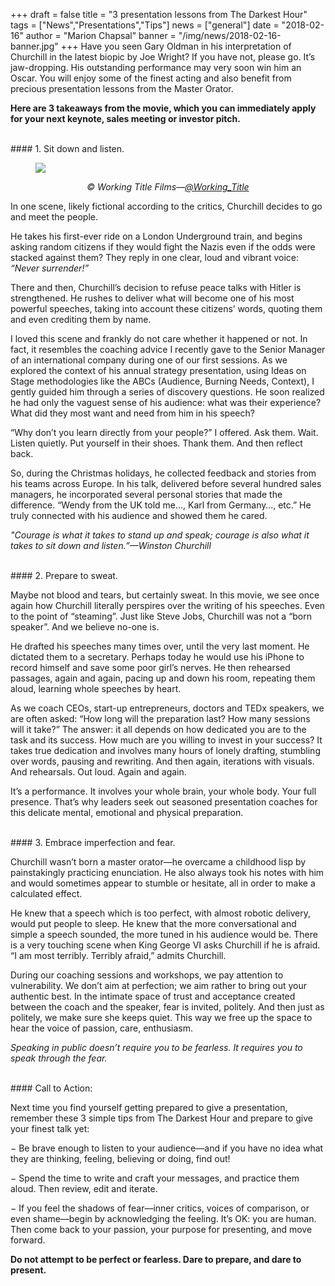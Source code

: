 +++
draft		= false
title		= "3 presentation lessons from The Darkest Hour"
tags		= ["News","Presentations","Tips"]
news		= ["general"]
date		= "2018-02-16"
author		= "Marion Chapsal"
banner		= "/img/news/2018-02-16-banner.jpg"
+++
Have you seen Gary Oldman in his interpretation of Churchill in the latest biopic by Joe Wright? If you have not, please go. It’s jaw-dropping. His outstanding performance may very soon win him an Oscar. You will enjoy some of the finest acting and also benefit from precious presentation lessons from the Master Orator.

**Here are 3 takeaways from the movie, which you can immediately apply for your next keynote, sales meeting or investor pitch.**

<br>
#### 1.	Sit down and listen.
 
<br> 
<figure>
  <img src="/img/news/2018-02-16-main.jpg"  />
  <figcaption>
      <p style="text-align: center;"><em>© Working Title Films—<a href="https://twitter.com/Working_Title"  target="_blank">@Working_Title</a></em></p>
  </figcaption>
</figure>

In one scene, likely fictional according to the critics, Churchill decides to go and meet the people.

He takes his first-ever ride on a London Underground train, and begins asking random citizens if they would fight the Nazis even if the odds were stacked against them? They reply in one clear, loud and vibrant voice: *“Never surrender!”*

There and then, Churchill’s decision to refuse peace talks with Hitler is strengthened. He rushes to deliver what will become one of his most powerful speeches, taking into account these citizens’ words, quoting them and even crediting them by name.

I loved this scene and frankly do not care whether it happened or not. In fact, it resembles the coaching advice I recently gave to the Senior Manager of an international company during one of our first sessions. As we explored the context of his annual strategy presentation, using Ideas on Stage methodologies like the ABCs (Audience, Burning Needs, Context), I gently guided him through a series of discovery questions. He soon realized he had only the vaguest sense of his audience: what was their experience? What did they most want and need from him in his speech?

“Why don’t you learn directly from your people?” I offered. Ask them. Wait. Listen quietly. Put yourself in their shoes. Thank them. And then reflect back.

So, during the Christmas holidays, he collected feedback and stories from his teams across Europe. In his talk, delivered before several hundred sales managers, he incorporated several personal stories that made the difference. “Wendy from the UK told me…, Karl from Germany…, etc.” He truly connected with his audience and showed them he cared.

*"Courage is what it takes to stand up and speak; courage is also what it takes to sit down and listen.”—Winston Churchill*

<br>
#### 2.	Prepare to sweat. 


Maybe not blood and tears, but certainly sweat. In this movie, we see once again how Churchill literally perspires over the writing of his speeches. Even to the point of “steaming”. Just like Steve Jobs, Churchill was not a “born speaker”. And we believe no-one is.

He drafted his speeches many times over, until the very last moment. He dictated them to a secretary. Perhaps today he would use his iPhone to record himself and save some poor girl’s nerves. He then rehearsed passages, again and again, pacing up and down his room, repeating them aloud, learning whole speeches by heart.

As we coach CEOs, start-up entrepreneurs, doctors and TEDx speakers, we are often asked: “How long will the preparation last? How many sessions will it take?” The answer: it all depends on how dedicated you are to the task and its success. How much are you willing to invest in your success? It takes true dedication and involves many hours of lonely drafting, stumbling over words, pausing and rewriting. And then again, iterations with visuals. And rehearsals. Out loud. Again and again. 

It’s a performance. It involves your whole brain, your whole body. Your full presence. That’s why leaders seek out seasoned presentation coaches for this delicate mental, emotional and physical preparation.

<br>
#### 3.	Embrace imperfection and fear.

Churchill wasn’t born a master orator—he overcame a childhood lisp by painstakingly practicing enunciation. He also always took his notes with him and would sometimes appear to stumble or hesitate, all in order to make a calculated effect.

He knew that a speech which is too perfect, with almost robotic delivery, would put people to sleep. He knew that the more conversational and simple a speech sounded, the more tuned in his audience would be. There is a very touching scene when King George VI asks Churchill if he is afraid. “I am most terribly. Terribly afraid,” admits Churchill.

During our coaching sessions and workshops, we pay attention to vulnerability. We don’t aim at perfection; we aim rather to bring out your authentic best. In the intimate space of trust and acceptance created between the coach and the speaker, fear is invited, politely. And then just as politely, we make sure she keeps quiet. This way we free up the space to hear the voice of passion, care, enthusiasm.

*Speaking in public doesn’t require you to be fearless. It requires you to speak through the fear.* 

<br>
#### Call to Action:

Next time you find yourself getting prepared to give a presentation, remember these 3 simple tips from The Darkest Hour and prepare to give your finest talk yet:

− Be brave enough to listen to your audience—and if you have no idea what they are thinking, feeling, believing or doing, find out!

− Spend the time to write and craft your messages, and practice them aloud. Then review, edit and iterate. 

− If you feel the shadows of fear—inner critics, voices of comparison, or even shame—begin by acknowledging the feeling. It’s OK: you are human. Then come back to your passion, your purpose for presenting, and move forward. 

**Do not attempt to be perfect or fearless. Dare to prepare, and dare to present.**
